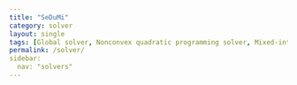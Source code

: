 ```yaml
---
title: "SeDuMi"
category: solver
layout: single
tags: [Global solver, Nonconvex quadratic programming solver, Mixed-integer quadratic programming solver, Mixed-integer linear programming solver
permalink: /solver/
sidebar:
  nav: "solvers"
---
```

